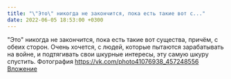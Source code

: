 ```yaml
---
title: "\"Это\" никогда не закончится, пока есть такие вот с..."
date: 2022-06-05 18:53:00 +0300
---
```


"Это" никогда не закончится, пока есть такие вот существа, причём, с обеих сторон.
Очень хочется, с людей, которые пытаются зарабатывать на войне, и подтягивать свои шкурные интересы, эту самую шкуру спустить.
Фотография
<a class="vk-attach" href="https://vk.com/photo41076938_457248556">https://vk.com/photo41076938_457248556</a>
<a class="vk-attach" href="https://vk.com/photo41076938_457248556">Вложение</a>
